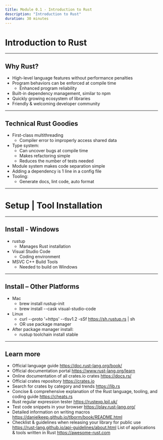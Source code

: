 ```yaml
---
title: Module 0.1 - Introduction to Rust
description: "Introduction to Rust"
duration: 30 minutes
---
```


# Introduction to Rust

---

## Why Rust?

<pba-flex center>

- High-level language features without performance penalties
- Program behaviors can be enforced at compile time
  - Enhanced program reliability
- Built-in dependency management, similar to npm
- Quickly growing ecosystem of libraries
- Friendly & welcoming developer community

</pba-flex>

---

## Technical Rust Goodies

<pba-flex center>

- First-class multithreading
  - Compiler error to improperly access shared data
- Type system:
  - Can uncover bugs at compile time
  - Makes refactoring simple
  - Reduces the number of tests needed
- Module system makes code separation simple
- Adding a dependency is 1 line in a config file
- Tooling:
  - Generate docs, lint code, auto format

</pba-flex>

---

# Setup | Tool Installation

---

## Install - Windows

<pba-flex center>

- rustup
  - Manages Rust installation
- Visual Studio Code
  - Coding environment
- MSVC C++ Build Tools
  - Needed to build on Windows

</pba-flex>

---

## Install – Other Platforms

<pba-flex center>

- Mac
  - brew install rustup-init
  - brew install --cask visual-studio-code
- Linux
  - curl --proto '=https' --tlsv1.2 -sSf https://sh.rustup.rs | sh
  - OR use package manager
- After package manager install:
  - rustup toolchain install stable

</pba-flex>

---

## Learn more

- Official language guide https://doc.rust-lang.org/book/
- Official documentation portal https://www.rust-lang.org/learn
- Online documentation of all crates.io crates https://docs.rs/
- Official crates repository https://crates.io
- Search for crates by category and trends https://lib.rs
- Concise & comprehensive explanation of the Rust language, tooling, and coding guide https://cheats.rs
- Rust regular expression tester https://rustexp.lpil.uk/
- Test code snippets in your browser https://play.rust-lang.org/
- Detailed information on writing macros https://danielkeep.github.io/tlborm/book/README.html
- Checklist & guidelines when releasing your library for public use https://rust-lang.github.io/api-guidelines/about.html
List of applications & tools written in Rust https://awesome-rust.com